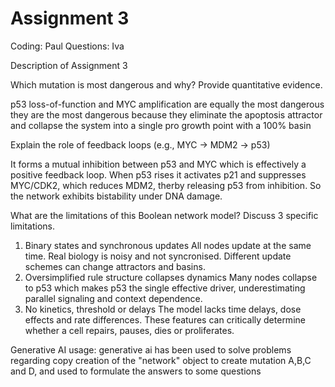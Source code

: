 # Assignment 3

Coding: Paul
Questions: Iva

Description of Assignment 3

Which mutation is most dangerous and why? Provide quantitative evidence.

p53 loss-of-function and MYC amplification are equally the most dangerous 
they are the most dangerous because they eliminate the apoptosis attractor and collapse the system into a single pro growth point with a 100% basin 

Explain the role of feedback loops (e.g., MYC → MDM2 → p53)

It forms a mutual inhibition between p53 and MYC which is effectively a positive feedback loop.
When p53 rises it activates p21 and suppresses MYC/CDK2, which reduces MDM2, therby releasing p53 from inhibition. 
So the network exhibits bistability under DNA damage.


What are the limitations of this Boolean network model? Discuss 3 specific limitations.

1. Binary states and synchronous updates
  All nodes update at the same time. Real biology is noisy and not syncronised. Different update schemes can change attractors and basins.
2. Oversimplified rule structure collapses dynamics
  Many nodes collapse to p53 which makes p53 the single effective driver, underestimating parallel signaling  and context dependence.
3. No kinetics, threshold or delays
  The model lacks time delays, dose effects and rate differences. These features can critically determine whether a cell repairs, pauses, dies or proliferates.
   

Generative AI usage:
generative ai has been used to solve problems regarding copy creation of the "network" object to create mutation A,B,C and D, and used to formulate the answers to some questions
